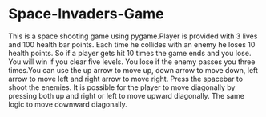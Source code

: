 # Space-Invaders-Game
This is a space shooting game using pygame.Player is provided with 3 lives and 100 health bar points. Each time he collides with an enemy he loses 10 health points. So if a player gets hit 10 times the game ends and you lose. You will win if you clear five levels. You lose if the enemy passes you three times.You can use the up arrow to move up, down arrow to move down, left arrow to move left and right arrow to move right. Press the spacebar to shoot the enemies. It is possible for the player to move diagonally by pressing both up and right or left to move upward diagonally. The same logic to move downward diagonally. 
